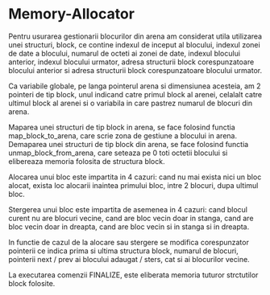 # Memory-Allocator

Pentru usurarea gestionarii blocurilor din arena am considerat utila
utilizarea unei structuri, block, ce contine indexul de inceput al blocului,
indexul zonei de date a blocului, numarul de octeti ai zonei de date, indexul
blocului anterior, indexul blocului urmator, adresa structurii block
corespunzatoare blocului anterior si adresa structurii block corespunzatoare
blocului urmator.

Ca variabile globale, pe langa pointerul arena si dimensiunea acesteia, am
2 pointeri de tip block, unul indicand catre primul block al arenei, celalalt
catre ultimul block al arenei si o variabila in care pastrez numarul de blocuri
din arena.

Maparea unei structuri de tip block in arena, se face folosind functia
map_block_to_arena, care scrie zona de gestiune a blocului in arena.
Demaparea unei structuri de tip block din arena, se face folosind functia
unmap_block_from_arena, care seteaza pe 0 toti octetii blocului si elibereaza
memoria folosita de structura block.

Alocarea unui bloc este impartita in 4 cazuri: cand nu mai exista nici un
bloc alocat, exista loc alocarii inaintea primului bloc, intre 2 blocuri,
dupa ultimul bloc.
	
Stergerea unui bloc este impartita de asemenea in 4 cazuri: cand blocul
curent nu are blocuri vecine, cand are bloc vecin doar in stanga, cand are bloc
vecin doar in dreapta, cand are bloc vecin si in stanga si in dreapta.

In functie de cazul de la alocare sau stergere se modifica corespunzator
pointerii ce indica prima si ultima structura block, numarul de blocuri,
pointerii next / prev ai blocului adaugat / sters, cat si ai blocurilor vecine.

La executarea comenzii FINALIZE, este eliberata memoria tuturor strctutilor
block folosite.
